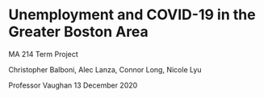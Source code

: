 # Unemployment and COVID-19 in the Greater Boston Area
MA 214 Term Project

Christopher Balboni, Alec Lanza, Connor Long, Nicole Lyu

Professor Vaughan
13 December 2020
